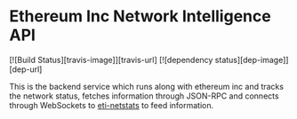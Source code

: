 Ethereum Inc Network Intelligence API
============
[![Build Status][travis-image]][travis-url] [![dependency status][dep-image]][dep-url]

This is the backend service which runs along with ethereum inc and tracks the network status, fetches information through JSON-RPC and connects through WebSockets to [eti-netstats](https://github.com/etherinc/eti-netstats) to feed information.

